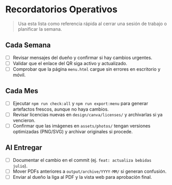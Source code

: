 # Recordatorios Operativos

> Usa esta lista como referencia rápida al cerrar una sesión de trabajo o planificar la semana.

## Cada Semana
- [ ] Revisar mensajes del dueño y confirmar si hay cambios urgentes.
- [ ] Validar que el enlace del QR siga activo y actualizado.
- [ ] Comprobar que la página `menu.html` cargue sin errores en escritorio y móvil.

## Cada Mes
- [ ] Ejecutar `npm run check:all` y `npm run export:menu` para generar artefactos frescos, aunque no haya cambios.
- [ ] Revisar licencias nuevas en `design/canva/licenses/` y archivarlas si ya vencieron.
- [ ] Confirmar que las imágenes en `assets/photos/` tengan versiones optimizadas (PNG/SVG) y archivar originales si procede.

## Al Entregar
- [ ] Documentar el cambio en el commit (ej. `feat: actualiza bebidas julio`).
- [ ] Mover PDFs anteriores a `output/archive/YYYY-MM/` si generan confusión.
- [ ] Enviar al dueño la liga al PDF y la vista web para aprobación final.
